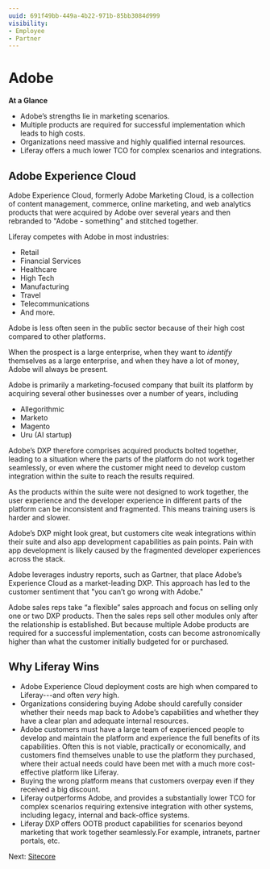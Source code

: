 ```yaml
---
uuid: 691f49bb-449a-4b22-971b-85bb3084d999
visibility: 
- Employee
- Partner
---
```


# Adobe

**At a Glance**

* Adobe’s strengths lie in marketing scenarios.
* Multiple products are required for successful implementation which leads to high costs.
* Organizations need massive and highly qualified internal resources.
* Liferay offers a much lower TCO for complex scenarios and integrations.

## Adobe Experience Cloud

Adobe Experience Cloud, formerly Adobe Marketing Cloud, is a collection of content management, commerce, online marketing, and web analytics products that were acquired by Adobe over several years and then rebranded to "Adobe - something" and stitched together.

Liferay competes with Adobe in most industries:

* Retail
* Financial Services
* Healthcare
* High Tech
* Manufacturing
* Travel
* Telecommunications
* And more.

Adobe is less often seen in the public sector because of their high cost compared to other platforms.

When the prospect is a large enterprise, when they want to _identify_ themselves as a large enterprise, and when they have a lot of money, Adobe will always be present.

Adobe is primarily a marketing-focused company that built its platform by acquiring several other businesses over a number of years, including

* Allegorithmic
* Marketo
* Magento
* Uru (AI startup)

Adobe’s DXP therefore comprises acquired products bolted together, leading to a situation where the parts of the platform do not work together seamlessly, or even where the customer might need to develop custom integration within the suite to reach the results required.

As the products within the suite were not designed to work together, the user experience and the developer experience in different parts of the platform can be inconsistent and fragmented. This means training users is harder and slower.

Adobe’s DXP might look great, but customers cite weak integrations within their suite and also app development capabilities as pain points. Pain with app development is likely caused by the fragmented developer experiences across the stack.

Adobe leverages industry reports, such as Gartner, that place Adobe’s Experience Cloud as a market-leading DXP. This approach has led to the customer sentiment that "you can’t go wrong with Adobe."

Adobe sales reps take “a flexible” sales approach and focus on selling only one or two DXP products. Then the sales reps sell other modules only after the relationship is established. But because multiple Adobe products are required for a successful implementation, costs can become astronomically higher than what the customer initially budgeted for or purchased.

## Why Liferay Wins

* Adobe Experience Cloud deployment costs are high when compared to Liferay---and often _very_ high.
* Organizations considering buying Adobe should carefully consider whether their needs map back to Adobe’s capabilities and whether they have a clear plan and adequate internal resources.
* Adobe customers must have a large team of experienced people to develop and maintain the platform and experience the full benefits of its capabilities. Often this is not viable, practically or economically, and customers find themselves unable to use the platform they purchased, where their actual needs could have been met with a much more cost-effective platform like Liferay.
* Buying the wrong platform means that customers overpay even if they received a big discount.
* Liferay outperforms Adobe, and provides a substantially lower TCO for complex scenarios requiring extensive integration with other systems, including legacy, internal and back-office systems.
* Liferay DXP offers OOTB product capabilities for scenarios beyond marketing that work together seamlessly.For example, intranets, partner portals, etc.

Next: [Sitecore](./sitecore.md)

